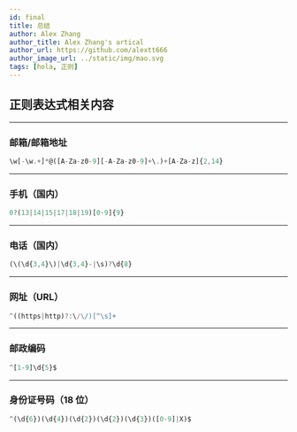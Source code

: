 ```yaml
---
id: final
title: 总结
author: Alex Zhang
author_title: Alex Zhang's artical
author_url: https://github.com/alextt666
author_image_url: ../static/img/mao.svg
tags: [hola, 正则]
---
```

## 正则表达式相关内容

---
### 邮箱/邮箱地址
```javascript
\w[-\w.+]*@([A-Za-z0-9][-A-Za-z0-9]+\.)+[A-Za-z]{2,14}
```

---
### 手机（国内）
```javascript
0?(13|14|15|17|18|19)[0-9]{9}
```

---
### 电话（国内）
```javascript
(\(\d{3,4}\)|\d{3,4}-|\s)?\d{8}
```
---
### 网址（URL）
```javascript
^((https|http)?:\/\/)[^\s]+
```
---
### 邮政编码
```javascript
^[1-9]\d{5}$
```

---
### 身份证号码（18 位）
```javascript
^(\d{6})(\d{4})(\d{2})(\d{2})(\d{3})([0-9]|X)$
```
<!--truncate-->